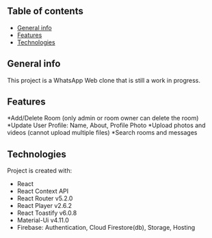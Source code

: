 ## Table of contents
* [General info](#general-info)
* [Features](#features)
* [Technologies](#technologies)

## General info
This project is a WhatsApp Web clone that is still a work in progress. 

## Features
*Add/Delete Room (only admin or room owner can delete the room)
*Update User Profile: Name, About, Profile Photo
*Upload photos and videos (cannot upload multiple files)
*Search rooms and messages

## Technologies
Project is created with:
* React
* React Context API
* React Router v5.2.0
* React Player v2.6.2
* React Toastify v6.0.8
* Material-Ui v4.11.0
* Firebase: Authentication, Cloud Firestore(db), Storage, Hosting
